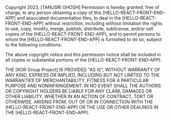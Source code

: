Copyright 2023, [TANUSRI GHOSH]
Permission is hereby granted, free of charge, to any person obtaining a copy of this [HELLO-REACT-FRONT-END-APP] and associated documentation files, to deal in the [HELLO-REACT-FRONT-END-APP] without restriction, including without limitation the rights to use, copy, modify, merge, publish, distribute, sublicense, and/or sell copies of the [HELLO-REACT-FRONT-END-APP], and to permit persons to whom the [HELLO-REACT-FRONT-END-APP] is furnished to do so, subject to the following conditions:

The above copyright notice and this permission notice shall be included in all copies or substantial portions of the [HELLO-REACT-FRONT-END-APP].

THE [ROR Group Project] IS PROVIDED "AS IS", WITHOUT WARRANTY OF ANY KIND, EXPRESS OR IMPLIED, INCLUDING BUT NOT LIMITED TO THE WARRANTIES OF MERCHANTABILITY, FITNESS FOR A PARTICULAR PURPOSE AND NONINFRINGEMENT. IN NO EVENT SHALL THE AUTHORS OR COPYRIGHT HOLDERS BE LIABLE FOR ANY CLAIM, DAMAGES OR OTHER LIABILITY, WHETHER IN AN ACTION OF CONTRACT, TORT OR OTHERWISE, ARISING FROM, OUT OF OR IN CONNECTION WITH THE [HELLO-REACT-FRONT-END-APP] OR THE USE OR OTHER DEALINGS IN THE [HELLO-REACT-FRONT-END-APP].